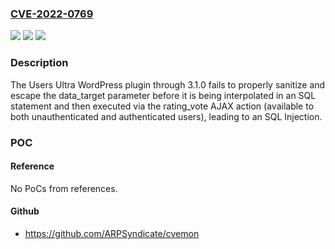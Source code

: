 ### [CVE-2022-0769](https://cve.mitre.org/cgi-bin/cvename.cgi?name=CVE-2022-0769)
![](https://img.shields.io/static/v1?label=Product&message=Users%20Ultra%20Membership%2C%20Users%20Community%20and%20Member%20Profiles%20With%20PayPal%20Integration%20Plugin&color=blue)
![](https://img.shields.io/static/v1?label=Version&message=3.1.0%3C%3D%203.1.0%20&color=brighgreen)
![](https://img.shields.io/static/v1?label=Vulnerability&message=CWE-89%20SQL%20Injection&color=brighgreen)

### Description

The Users Ultra WordPress plugin through 3.1.0 fails to properly sanitize and escape the data_target parameter before it is being interpolated in an SQL statement and then executed via the rating_vote AJAX action (available to both unauthenticated and authenticated users), leading to an SQL Injection.

### POC

#### Reference
No PoCs from references.

#### Github
- https://github.com/ARPSyndicate/cvemon


